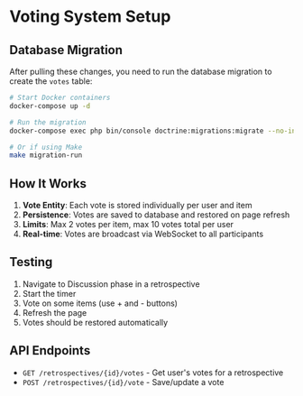 # Voting System Setup

## Database Migration

After pulling these changes, you need to run the database migration to create the `votes` table:

```bash
# Start Docker containers
docker-compose up -d

# Run the migration
docker-compose exec php bin/console doctrine:migrations:migrate --no-interaction

# Or if using Make
make migration-run
```

## How It Works

1. **Vote Entity**: Each vote is stored individually per user and item
2. **Persistence**: Votes are saved to database and restored on page refresh
3. **Limits**: Max 2 votes per item, max 10 votes total per user
4. **Real-time**: Votes are broadcast via WebSocket to all participants

## Testing

1. Navigate to Discussion phase in a retrospective
2. Start the timer
3. Vote on some items (use + and - buttons)
4. Refresh the page
5. Votes should be restored automatically

## API Endpoints

- `GET /retrospectives/{id}/votes` - Get user's votes for a retrospective
- `POST /retrospectives/{id}/vote` - Save/update a vote

